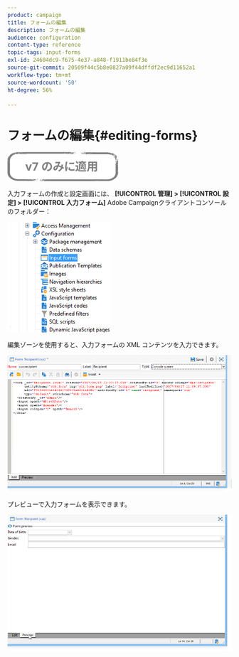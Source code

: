 ```yaml
---
product: campaign
title: フォームの編集
description: フォームの編集
audience: configuration
content-type: reference
topic-tags: input-forms
exl-id: 24604dc9-f675-4e37-a848-f1911be84f3e
source-git-commit: 20509f44c5b8e0827a09f44dffdf2ec9d11652a1
workflow-type: tm+mt
source-wordcount: '50'
ht-degree: 56%

---
```


# フォームの編集{#editing-forms}

![](../../assets/v7-only.svg)

入力フォームの作成と設定画面には、 **[!UICONTROL 管理] > [!UICONTROL 設定] > [!UICONTROL 入力フォーム]** Adobe Campaignクライアントコンソールのフォルダー：

![](assets/d_ncs_integration_form_arbo.png)

編集ゾーンを使用すると、入力フォームの XML コンテンツを入力できます。

![](assets/d_ncs_integration_form_edit.png)

プレビューで入力フォームを表示できます。

![](assets/d_ncs_integration_form_preview.png)

